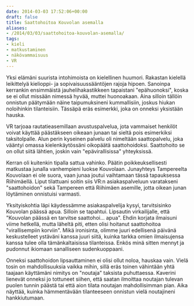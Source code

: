 ```yaml
---
date: 2014-03-03 17:52:06+00:00
draft: false
title: Saattohoitoa Kouvolan asemalla
aliases:
- /2014/03/03/saattohoitoa-kouvolan-asemalla/
tags:
- kieli
- matkustaminen
- näkövammaisuus
- VR
---
```


Yksi elämäni suurista intohimoista on kielellinen huumori. Rakastan kielellä leikittelyä kielioppi- ja sopivaisuussääntöjen rajoja hipoen. Sanoinpa kerrankin ensimmäistä jauhelihakastikkeen tapaistani "epähuonoksi", koska se ei ollut missään nimessä hyvää, muttei huonoakaan. Aina silloin tällöin onnistun päätymään näine taipumuksineni kummallisiin, joskus hiukan noloihinkin tilanteisiin. Tässäpä eräs esimerkki, joka on onneksi yksistään hauska.<!--more-->

VR tarjoaa rautatieasemillaan avustuspalvelua, jota vammaiset henkilöt voivat käyttää päästäkseen oikeaan junaan tai sieltä pois esimerkiksi taksitolpalle. Alun perin kyseinen palvelu oli nimeltään saattopalvelu, joka vääntyi omassa kielenkäytössäni oikopäätä saattohoidoksi. Saattohoito se on ollut siitä lähtien, joskin vain "epävirallisissa" yhteyksissä.

Kerran oli kuitenkin tipalla sattua vahinko. Päätin poikkeuksellisesti matkustaa junalla vanhempieni luokse Kouvolaan. Junayhteys Tampereelta Kouvolaan ei ole suora, vaan junaa joutui vaihtamaan tässä tapauksessa Riihimäellä. Liput tilattuani soitin siis VR:n asiakaspalveluun varatakseni "saattohoidon" sekä Tampereen että Riihimäen asemille, jotta oikean junan löytäminen onnistuisi varmasti.

Yksityiskohtia läpi käydessämme asiakaspalvelija kysyi, tarvitsisinko Kouvolan päässä apua. Silloin se tapahtui. Lipsautin virkailijalle, että "Kouvolan päässä en tarvitse saattohoi... apua". Ehdin  korjata ilmaisuni viime hetkellä, mutta läheltä piti, etten olisi hoitanut saattohoitoa "virallisempiin korviin". Mikä ironisinta, olimme juuri edellisenä päivänä keskustelleet ystäväni kanssa juuri siitä, kuinka tarkka omien ilmaisujensa kanssa tulee olla tämänkaltaisissa tilanteissa. Enkös minä sitten mennyt ja pudonnut ikiomaan sanalliseen sudenkuoppaani.

Onneksi saattohoidon lipsauttaminen ei olisi ollut noloa, hauskaa vain. Vielä tosin on mahdollisuuksia vaikka mihin, sillä eräs toinen vähintään yhtä taajaan käyttämäni nimitys on "noutaja" taksista puhuttaessa. Kaverini lienevät onneksi jo tottuneet siihen, että saatan ilmoittaa noutajan tulevan puolen tunnin päästä tai että aion tilata noutajan mahdollisimman pian. Aika näyttää, kuinka hämmentävään tilanteeseen onnistun vielä noutajineni hankkiutumaan.
